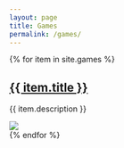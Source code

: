```yaml
---
layout: page
title: Games
permalink: /games/
---
```

{% for item in site.games %}
  <h2><a href="{{ item.url }}">{{ item.title }}</a></h2>
  <p>{{ item.description }}</p>
  <div><a href="{{ item.url }}"><img src="{{ item.thumbnail }}"></a></div>
{% endfor %}
